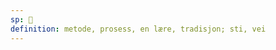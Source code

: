 ```yaml
---
sp: 󱤿
definition: metode, prosess, en lære, tradisjon; sti, vei
---
```

<!-- nasin talks about the paths we take in life towards our goals. this includes the physical roads we travel and the various guidelines that we follow in our decisionmaking, the methods we use to achieve things. the way that you speak toki pona is an example of a nasin. -->